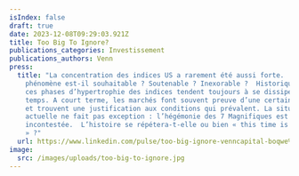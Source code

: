 ```yaml
---
isIndex: false
draft: true
date: 2023-12-08T09:29:03.921Z
title: Too Big To Ignore?
publications_categories: Investissement
publications_authors: Venn
press:
  title: "La concentration des indices US a rarement été aussi forte.  Ce
    phénomène est-il souhaitable ? Soutenable ? Inexorable ?  Historiquement,
    ces phases d’hypertrophie des indices tendent toujours à se dissiper avec le
    temps. A court terme, les marchés font souvent preuve d’une certaine myopie
    et trouvent une justification aux conditions qui prévalent. La situation
    actuelle ne fait pas exception : l’hégémonie des 7 Magnifiques est
    incontestée.  L’histoire se répétera-t-elle ou bien « this time is different
    » ?"
  url: https://www.linkedin.com/pulse/too-big-ignore-venncapital-boqwe%3FtrackingId=ixh14bVNHLEJ68dJShz3ew%253D%253D/?trackingId=ixh14bVNHLEJ68dJShz3ew%3D%3D
image:
  src: /images/uploads/too-big-to-ignore.jpg
---
```

